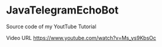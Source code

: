 # JavaTelegramEchoBot
Source code of my YoutTube Tutorial 

Video URL
https://www.youtube.com/watch?v=Ms_ys9KbsOc
